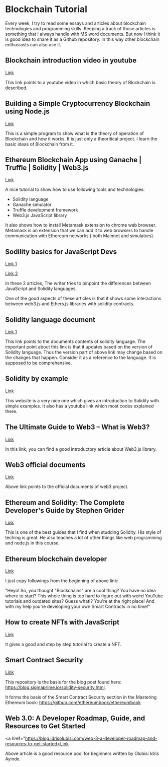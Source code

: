 
# Blockchain Tutorial
Every week, I try to read some essays and articles about blockchain technologies and programming skills. 
Keeping a track of those articles is something that I always handle with MS word documents.
But now I think it is good idea to share it as a Github repository. 
In this way other blockchain enthusiasts can also use it. 

## Blockchain introduction video in youtube

<a href="https://www.youtube.com/watch?v=SSo_EIwHSd4">Link</a>

This link points to a youtube video in which basic theory of Blockchain is described.

## Building a Simple Cryptocurrency Blockchain using Node.js

<a href="https://www.section.io/engineering-education/building-a-simple-cryptocurrency-blockchain/">Link</a>

This is a simple program to show what is the theory of operation of Blockchain and how it works.
It is just only a theoritical project.
I learn the basic ideas of Blockchain from it.



## Ethereum Blockchain App using Ganache | Truffle | Solidity | Web3.js

<a href="https://medium.com/@vshwsnahar3/ethereum-blockchain-app-using-ganache-truffle-solidity-web3-js-40dfc5369c91">Link</a>

A nice tutorial to show how to use following tools and technologies:
* Solidity language
* Ganache simulator
* Truffle development framework
* Web3.js JavaScript library

It also shows how to install Metamask extension to chrome web browser.
Metamask is an extension that we can add it to web browsers to handle communication with Ethereum networks ( both Mainnet and simulators). 


## Sodility basics for JavaScript Devs

<a href="https://dev.to/fllstck/solidity-basics-for-javascript-devs-57c">Link 1</a>

<a href="https://dev.to/fllstck/solidity-basics-for-javascript-devs-part-2-430e">Link 2</a>


In these 2 articles,  The writer tries to pinpoint the differences between  JavaScript and Solidity languages. 

One of the good aspects of these articles is that it shows some  interactions between  web3.js and Ethers.js libraries with solidity contracts.

## Solidity language document

<a href="https://docs.soliditylang.org/en/v0.8.10/">Link 1</a>

This link points to the documents contents of solidity language. 
The important point about this link is that it updates based on the version of Solidity language.
Thus the version part of above link may change based on the changes that happen.
Consider it as a reference to the language.
It is supposed to be comprehensive.

## Solidity by example

<a href="https://solidity-by-example.org/">Link</a>

This website is a very nice one which gives an introduction to Solidity with simple examples.
It also has a youtube link which most codes explained there.



## The Ultimate Guide to Web3 – What is Web3?

<a href="https://moralis.io/the-ultimate-guide-to-web3-what-is-web3/">Link </a>
                                                            
                                                                    
In this link, you can find a good introductory article about Web3.js library.

## Web3 official documents

<a href="https://web3js.readthedocs.io/en/v1.5.2/">Link</a>

Above link points to the official documents of web3 project.

## Ethereum and Solidity: The Complete Developer's Guide by Stephen Grider
                        
<a href="https://www.udemy.com/course/ethereum-and-solidity-the-complete-developers-guide/">Link</a>

This is one of the best guides that I find when studding Solidity. His style of teching is great.
He also teaches a lot of other things like web programming and node.js in this course. 


## Ethereum blockchain developer


<a href="https://ethereum-blockchain-developer.com">Link</a>

I just copy followings from the beginning of above link:

"Heyo! So, you thought "Blockchains" are a cool thing? You have no idea where to start? This whole thing is too hard to figure out with weird YouTube tutorials and outdated sites?
Guess what!?
You're at the right place! And with my help you're developing your own Smart Contracts in no time!"
                                
## How to create NFTs with JavaScript
                                                                    
<a href="https://blog.logrocket.com/how-to-create-nfts-with-javascript">Link</a>

It gives a good and step by step tutorial to create a NFT.

## Smart Contract Security

<a href="https://github.com/sigp/solidity-security-blog">Link</a>

This repository is the basis for the blog post found here: https://blog.sigmaprime.io/solidity-security.html.

It forms the basis of the Smart Contract Security section in the Mastering Ethereum book: https://github.com/ethereumbook/ethereumbook
                                                   
## Web 3.0: A Developer Roadmap, Guide, and Resources to Get Started

<a href="https://blog.idrisolubisi.com/web-3-a-developer-roadmap-and-resources-to-get-started>Link</a>

Above article is a good resource pool for beginners written by Olubisi Idris Ayinde. 
         


         


